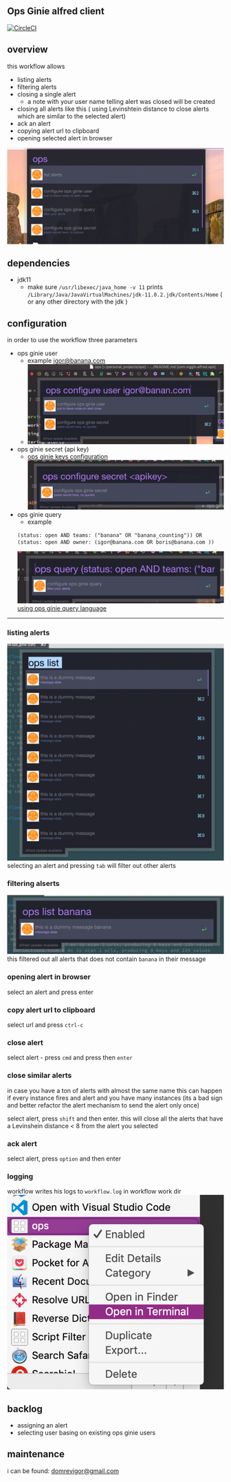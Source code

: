 Ops Ginie alfred client
---

[![CircleCI](https://circleci.com/gh/viggin543/alfred-ops-ginie-workflow.svg?style=svg)](https://circleci.com/gh/viggin543/alfred-ops-ginie-workflow)

## overview
this workflow allows
- listing alerts
- filtering alerts
- closing a single alert
    - a note with your user name telling alert was closed will be created
- closing all alerts like this ( using Levinshtein distance to close alerts which are similar to the selected alert)
- ack an alert
- copying alert url to clipboard
- opening selected alert in browser

![](.README_images/main_view.png)

## dependencies
- jdk11
     - make sure `/usr/libexec/java_home -v 11` prints `/Library/Java/JavaVirtualMachines/jdk-11.0.2.jdk/Contents/Home`
     ( or any other directory with the jdk )

## configuration
in order to use the workflow three parameters
- ops ginie user
    - example igor@banana.com
    - ![](.README_images/configureUSer.png)
- ops ginie secret (api key)
    - [ops ginie keys configuration](https://docs.opsgenie.com/docs/api-key-management)
    ![](.README_images/confsecret.png)
- ops ginie query
    - example 
    ```
    (status: open AND teams: ("banana" OR "banana_counting")) OR (status: open AND owner: (igor@banana.com OR boris@banana.com ))
    ```
    ![](.README_images/confQuery.png)
    [using ops ginie query language](https://docs.opsgenie.com/docs/alerts-search-query-help)

---
### listing alerts
![](.README_images/listAlerts.png)
selecting an alert and pressing `tab` will filter out other alerts 

### filtering alserts
![](.README_images/filterAlerts.png)
this filtered out all alerts that does not contain `banana` in their message

### opening alert in browser
select an alert and press enter

### copy alert url to clipboard
select url and press `ctrl-c`

### close alert
select alert -  press `cmd` and press then `enter`
### close similar alerts
in case you have a ton of alerts with almost the same name
this can happen if every instance fires and alert and you have many instances
(its a bad sign and better refactor the alert mechanism to send the alert only once)

select alert, press `shift` and then enter.
this will close all the alerts that have a Levinshein distance < 8 from the alert you selected

### ack alert
select alert, press `option` and then enter


### logging
workflow writes his logs to `workflow.log`
in workflow work dir
![](.README_images/openworkdir.png)

## backlog
- assigning an alert
- selecting user basing on existing ops ginie users
 
 
 ## maintenance
 i can be found: domrevigor@gmail.com
 